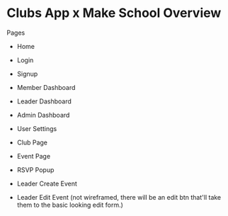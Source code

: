 # Clubs App x Make School Overview

Pages
- Home
- Login
- Signup
- Member Dashboard
- Leader Dashboard
- Admin Dashboard
- User Settings
- Club Page
- Event Page
- RSVP Popup

- Leader Create Event
- Leader Edit Event (not wireframed, there will be an edit btn that'll take them to the basic looking edit form.)